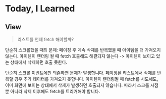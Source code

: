 # Today, I Learned



## View

> 리스트를 언제 fetch 해야할까? 

단순히 스크롤했을 때의 문제: 페이징 후 계속 삭제를 반복했을 때 아이템을 더 가져오지 않는다. 아이템이 렌더링 될 때 fetch 호출해도 해결되지 않는다 -> 아이템이 보이고 있는 상태에서 삭제하면 호출 못한다.


단순히 스크롤 이벤트에만 의존하면 문제가 발생합니다.
페이징된 리스트에서 삭제를 반복할 경우 추가 데이터를 가져오지 못합니다.
아이템이 렌더링될 때 fetch를 시도해도, 이미 화면에 보이는 상태에서 삭제가 발생하면 호출되지 않습니다. 
따라서 스크롤 시점뿐 아니라 삭제 이후에도 fetch를 트리거해야 합니다.

